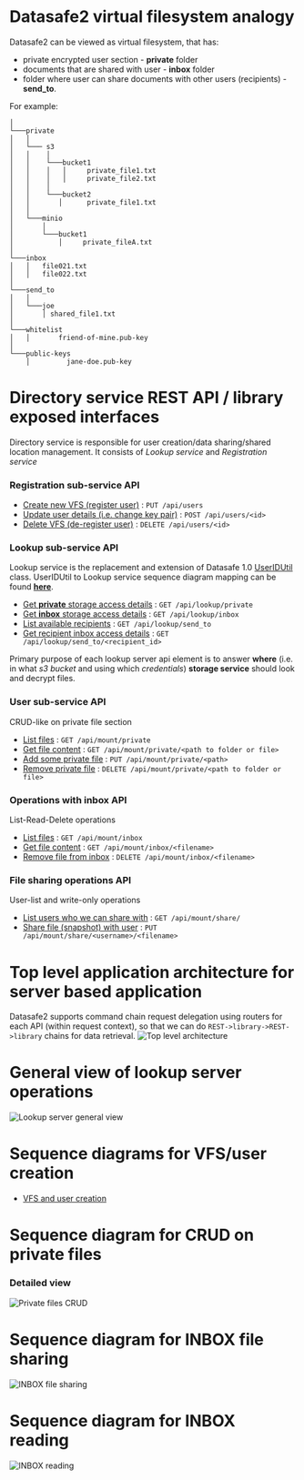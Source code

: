 # Datasafe2 virtual filesystem analogy
Datasafe2 can be viewed as virtual filesystem, that has:
- private encrypted user section - **private** folder 
- documents that are shared with user - **inbox** folder
- folder where user can share documents with other users (recipients) - **send_to**. 

For example:
```
│   
└───private
│   │
│   └─── s3
│   │    │
│   │    └───bucket1
│   │    │   │     private_file1.txt
│   │    │   │     private_file2.txt
│   │    │
│   │    └───bucket2
│   │       │      private_file1.txt
│   │
│   └───minio
│       │
│       └───bucket1  
│           │     private_fileA.txt
│   
└───inbox
│   │   file021.txt
│   │   file022.txt
│   
└───send_to
│   │
│   └───joe
│       │ shared_file1.txt
│
└───whitelist
│   │       friend-of-mine.pub-key
│
└───public-keys
    │         jane-doe.pub-key
```

# Directory service REST API / library exposed interfaces
Directory service is responsible for user creation/data sharing/shared location management. It consists of 
*Lookup service* and *Registration service*  

### Registration sub-service API
* [Create new VFS (register user)](docs/api/users/put.md) : `PUT /api/users`
* [Update user details (i.e. change key pair)](docs/api/users/post.md) : `POST /api/users/<id>`
* [Delete VFS (de-register user)](docs/api/users/delete.md) : `DELETE /api/users/<id>`

### Lookup sub-service API
Lookup service is the replacement and extension of Datasafe 1.0 
[UserIDUtil](https://github.com/adorsys/docusafe/blob/master/docusafe-business/src/main/java/org/adorsys/docusafe/business/utils/UserIDUtil.java) class. 
UserIDUtil to Lookup service sequence diagram mapping can be found [**here**](../docu1_vs_docu2/useridutil_2_lookup.md).

* [Get **private** storage access details](docs/api/lookup/private/get.md) : `GET /api/lookup/private`
* [Get **inbox** storage access details](docs/api/lookup/inbox/get.md) : `GET /api/lookup/inbox`
* [List available recipients](docs/api/lookup/send_to/get.md) : `GET /api/lookup/send_to`
* [Get recipient inbox access details](docs/api/lookup/send_to/get_recipient.md) : `GET /api/lookup/send_to/<recipient_id>`

Primary purpose of each lookup server api element is to answer **where** 
(i.e. in what *s3 bucket* and using which *credentials*) **storage service** should look and decrypt files.

### User sub-service API

CRUD-like on private file section

* [List files](../api/private/get.md) : `GET /api/mount/private`
* [Get file content](docs/api/private/get_file.md) : `GET /api/mount/private/<path to folder or file>`
* [Add some private file](../api/private/put.md) : `PUT /api/mount/private/<path>`
* [Remove private file](../api/private/delete.md) : `DELETE /api/mount/private/<path to folder or file>`

### Operations with inbox API

List-Read-Delete operations

* [List files](../api/inbox/get.md) : `GET /api/mount/inbox`
* [Get file content](../api/inbox/get_file.md) : `GET /api/mount/inbox/<filename>`
* [Remove file from inbox](../api/inbox/delete.md) : `DELETE /api/mount/inbox/<filename>`

### File sharing operations API

User-list and write-only operations

* [List users who we can share with](../api/share/get.md) : `GET /api/mount/share/`
* [Share file (snapshot) with user](../api/share/put.md) : `PUT /api/mount/share/<username>/<filename>`

# Top level application architecture for server based application
Datasafe2 supports command chain request delegation using routers for each API (within request context), so that we can do `REST->library->REST->library` chains for data retrieval.
![Top level architecture](http://www.plantuml.com/plantuml/proxy?src=https://raw.githubusercontent.com/valb3r/datasafe/develop/docs/diagrams/top_level.puml&fmt=png&vvv=9)

# General view of lookup server operations
![Lookup server general view](http://www.plantuml.com/plantuml/proxy?src=https://raw.githubusercontent.com/valb3r/datasafe/develop/docs/diagrams/generic_view.puml&fmt=png&vvv=9)

# Sequence diagrams for VFS/user creation
* [VFS and user creation](docusafe_diagrams.md)

# Sequence diagram for CRUD on private files
### Detailed view
![Private files CRUD](http://www.plantuml.com/plantuml/proxy?src=https://raw.githubusercontent.com/valb3r/datasafe/develop/docs/diagrams/sequence_private.puml&fmt=png&vvv=3)

# Sequence diagram for INBOX file sharing
![INBOX file sharing](http://www.plantuml.com/plantuml/proxy?src=https://raw.githubusercontent.com/valb3r/datasafe/develop/docs/diagrams/sequence_put_inbox.puml&fmt=png&vvv=1)

# Sequence diagram for INBOX reading
![INBOX reading](http://www.plantuml.com/plantuml/proxy?src=https://raw.githubusercontent.com/valb3r/datasafe/develop/docs/diagrams/sequence_read_inbox.puml&fmt=png&vvv=1)